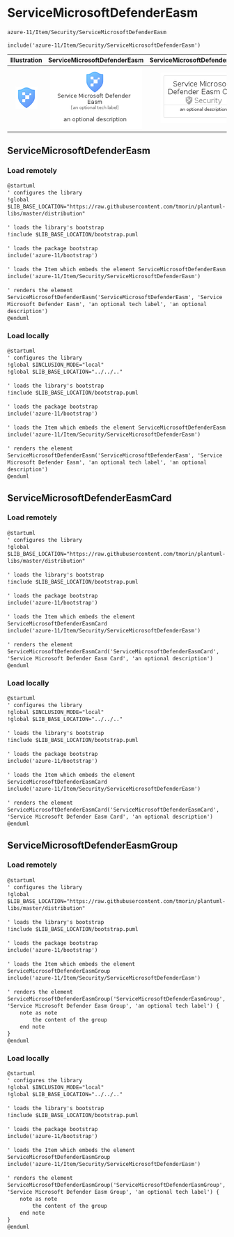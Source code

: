 # ServiceMicrosoftDefenderEasm


```text
azure-11/Item/Security/ServiceMicrosoftDefenderEasm
```

```text
include('azure-11/Item/Security/ServiceMicrosoftDefenderEasm')
```



| Illustration | ServiceMicrosoftDefenderEasm | ServiceMicrosoftDefenderEasmCard | ServiceMicrosoftDefenderEasmGroup |
| :---: | :---: | :---: | :---: |
| ![illustration for Illustration](../../../azure-11/Item/Security/ServiceMicrosoftDefenderEasm.png) | ![illustration for ServiceMicrosoftDefenderEasm](../../../azure-11/Item/Security/ServiceMicrosoftDefenderEasm.Local.png) | ![illustration for ServiceMicrosoftDefenderEasmCard](../../../azure-11/Item/Security/ServiceMicrosoftDefenderEasmCard.Local.png) | ![illustration for ServiceMicrosoftDefenderEasmGroup](../../../azure-11/Item/Security/ServiceMicrosoftDefenderEasmGroup.Local.png) |




## ServiceMicrosoftDefenderEasm

### Load remotely
```plantuml
@startuml
' configures the library
!global $LIB_BASE_LOCATION="https://raw.githubusercontent.com/tmorin/plantuml-libs/master/distribution"

' loads the library's bootstrap
!include $LIB_BASE_LOCATION/bootstrap.puml

' loads the package bootstrap
include('azure-11/bootstrap')

' loads the Item which embeds the element ServiceMicrosoftDefenderEasm
include('azure-11/Item/Security/ServiceMicrosoftDefenderEasm')

' renders the element
ServiceMicrosoftDefenderEasm('ServiceMicrosoftDefenderEasm', 'Service Microsoft Defender Easm', 'an optional tech label', 'an optional description')
@enduml
```

### Load locally
```plantuml
@startuml
' configures the library
!global $INCLUSION_MODE="local"
!global $LIB_BASE_LOCATION="../../.."

' loads the library's bootstrap
!include $LIB_BASE_LOCATION/bootstrap.puml

' loads the package bootstrap
include('azure-11/bootstrap')

' loads the Item which embeds the element ServiceMicrosoftDefenderEasm
include('azure-11/Item/Security/ServiceMicrosoftDefenderEasm')

' renders the element
ServiceMicrosoftDefenderEasm('ServiceMicrosoftDefenderEasm', 'Service Microsoft Defender Easm', 'an optional tech label', 'an optional description')
@enduml
```

## ServiceMicrosoftDefenderEasmCard

### Load remotely
```plantuml
@startuml
' configures the library
!global $LIB_BASE_LOCATION="https://raw.githubusercontent.com/tmorin/plantuml-libs/master/distribution"

' loads the library's bootstrap
!include $LIB_BASE_LOCATION/bootstrap.puml

' loads the package bootstrap
include('azure-11/bootstrap')

' loads the Item which embeds the element ServiceMicrosoftDefenderEasmCard
include('azure-11/Item/Security/ServiceMicrosoftDefenderEasm')

' renders the element
ServiceMicrosoftDefenderEasmCard('ServiceMicrosoftDefenderEasmCard', 'Service Microsoft Defender Easm Card', 'an optional description')
@enduml
```

### Load locally
```plantuml
@startuml
' configures the library
!global $INCLUSION_MODE="local"
!global $LIB_BASE_LOCATION="../../.."

' loads the library's bootstrap
!include $LIB_BASE_LOCATION/bootstrap.puml

' loads the package bootstrap
include('azure-11/bootstrap')

' loads the Item which embeds the element ServiceMicrosoftDefenderEasmCard
include('azure-11/Item/Security/ServiceMicrosoftDefenderEasm')

' renders the element
ServiceMicrosoftDefenderEasmCard('ServiceMicrosoftDefenderEasmCard', 'Service Microsoft Defender Easm Card', 'an optional description')
@enduml
```

## ServiceMicrosoftDefenderEasmGroup

### Load remotely
```plantuml
@startuml
' configures the library
!global $LIB_BASE_LOCATION="https://raw.githubusercontent.com/tmorin/plantuml-libs/master/distribution"

' loads the library's bootstrap
!include $LIB_BASE_LOCATION/bootstrap.puml

' loads the package bootstrap
include('azure-11/bootstrap')

' loads the Item which embeds the element ServiceMicrosoftDefenderEasmGroup
include('azure-11/Item/Security/ServiceMicrosoftDefenderEasm')

' renders the element
ServiceMicrosoftDefenderEasmGroup('ServiceMicrosoftDefenderEasmGroup', 'Service Microsoft Defender Easm Group', 'an optional tech label') {
    note as note
        the content of the group
    end note
}
@enduml
```

### Load locally
```plantuml
@startuml
' configures the library
!global $INCLUSION_MODE="local"
!global $LIB_BASE_LOCATION="../../.."

' loads the library's bootstrap
!include $LIB_BASE_LOCATION/bootstrap.puml

' loads the package bootstrap
include('azure-11/bootstrap')

' loads the Item which embeds the element ServiceMicrosoftDefenderEasmGroup
include('azure-11/Item/Security/ServiceMicrosoftDefenderEasm')

' renders the element
ServiceMicrosoftDefenderEasmGroup('ServiceMicrosoftDefenderEasmGroup', 'Service Microsoft Defender Easm Group', 'an optional tech label') {
    note as note
        the content of the group
    end note
}
@enduml
```

